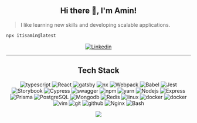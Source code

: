 <div align="center" >

## Hi there 👋, I'm Amin!

</div>

> I like learning new skills and developing scalable applications.

```bash
npx itisamin@latest
```

<div align="center">

<a href="https://www.linkedin.com/in/aminrezaei76/">![Linkedin](https://img.shields.io/badge/-LinkedIn-black.svg?style=flat-square&logo=linkedin&color=F3CB65&logoColor=333)</a>

</div>

---

<div align="center">

## Tech Stack

![typescript](https://img.shields.io/static/v1?logo=typescript&label=&message=Typescript&color=2D333B&logoWidth=20&logoColor=EEE&style=flat-square)
![React](https://img.shields.io/static/v1?logo=react&label=&message=React&color=2D333B&logoWidth=20&logoColor=EEE&style=flat-square)
![gatsby](https://img.shields.io/static/v1?logo=Gatsby&label=&message=Gatsby&color=2D333B&logoWidth=20&logoColor=EEE&style=flat-square)
![nx](https://img.shields.io/static/v1?logo=nx&label=&message=nx&color=2D333B&logoWidth=20&logoColor=EEE&style=flat-square)
![Webpack](https://img.shields.io/static/v1?logo=webpack&label=&message=Webpack&color=2D333B&logoWidth=20&logoColor=EEE&style=flat-square)
![Babel](https://img.shields.io/static/v1?logo=Babel&label=&message=Babel&color=2D333B&logoWidth=20&logoColor=EEE&style=flat-square)
![Jest](https://img.shields.io/static/v1?logo=Jest&label=&message=Jest&color=2D333B&logoWidth=20&logoColor=EEE&style=flat-square)
![Storybook](https://img.shields.io/static/v1?logo=Storybook&label=&message=Storybook&color=2D333B&logoWidth=20&logoColor=EEE&style=flat-square)
![Cypress](https://img.shields.io/static/v1?logo=cypress&label=&message=Cypress&color=2D333B&logoWidth=20&logoColor=EEE&style=flat-square)
![swagger](https://img.shields.io/static/v1?logo=swagger&label=&message=swagger&color=2D333B&logoWidth=20&logoColor=EEE&style=flat-square)
![npm](https://img.shields.io/static/v1?logo=npm&label=&message=npm&color=2D333B&logoWidth=20&logoColor=EEE&style=flat-square)
![yarn](https://img.shields.io/static/v1?logo=yarn&label=&message=yarn&color=2D333B&logoWidth=20&logoColor=EEE&style=flat-square)
![Nodejs](https://img.shields.io/static/v1?logo=nodedotjs&label=&message=NodeJS&color=2D333B&logoWidth=20&logoColor=EEE&style=flat-square)
![Express](https://img.shields.io/static/v1?logo=Express&label=&message=Express&color=2D333B&logoWidth=20&logoColor=EEE&style=flat-square)
![Prisma](https://img.shields.io/static/v1?logo=prisma&label=&message=Prisma&color=2D333B&logoWidth=20&logoColor=EEE&style=flat-square)
![PostgreSQL](https://img.shields.io/static/v1?logo=postgresql&label=&message=Postgresql&color=2D333B&logoWidth=20&logoColor=EEE&style=flat-square)
![Mongodb](https://img.shields.io/static/v1?logo=redis&label=&message=Redis&color=2D333B&logoWidth=20&logoColor=EEE&style=flat-square)
![Redis](https://img.shields.io/static/v1?logo=mongodb&label=&message=MongoDB&color=2D333B&logoWidth=20&logoColor=EEE&style=flat-square)
![linux](https://img.shields.io/static/v1?logo=linux&label=&message=linux&color=2D333B&logoWidth=20&logoColor=EEE&style=flat-square)
![docker](https://img.shields.io/static/v1?logo=docker&label=&message=docker&color=2D333B&logoWidth=20&logoColor=EEE&style=flat-square)
![docker](https://img.shields.io/static/v1?logo=docker&label=&message=docker-compose&color=2D333B&logoWidth=20&logoColor=EEE&style=flat-square)
![vim](https://img.shields.io/static/v1?logo=vim&label=&message=vim&color=2D333B&logoWidth=20&logoColor=EEE&style=flat-square)
![git](https://img.shields.io/static/v1?logo=git&label=&message=git&color=2D333B&logoWidth=20&logoColor=EEE&style=flat-square)
![github](https://img.shields.io/static/v1?logo=github&label=&message=Github&color=2D333B&logoWidth=20&logoColor=EEE&style=flat-square)
![Nginx](https://img.shields.io/static/v1?logo=Nginx&label=&message=Nginx&color=2D333B&logoWidth=20&logoColor=EEE&style=flat-square)
![Bash](https://img.shields.io/static/v1?logo=gnubash&label=&message=Bash&color=2D333B&logoWidth=20&logoColor=EEE&style=flat-square)

</div>

<div align="center">

[![](https://visitcount.itsvg.in/api?id=amin&label=&color=1&icon=8&pretty=true)](https://visitcount.itsvg.in)

</div>
